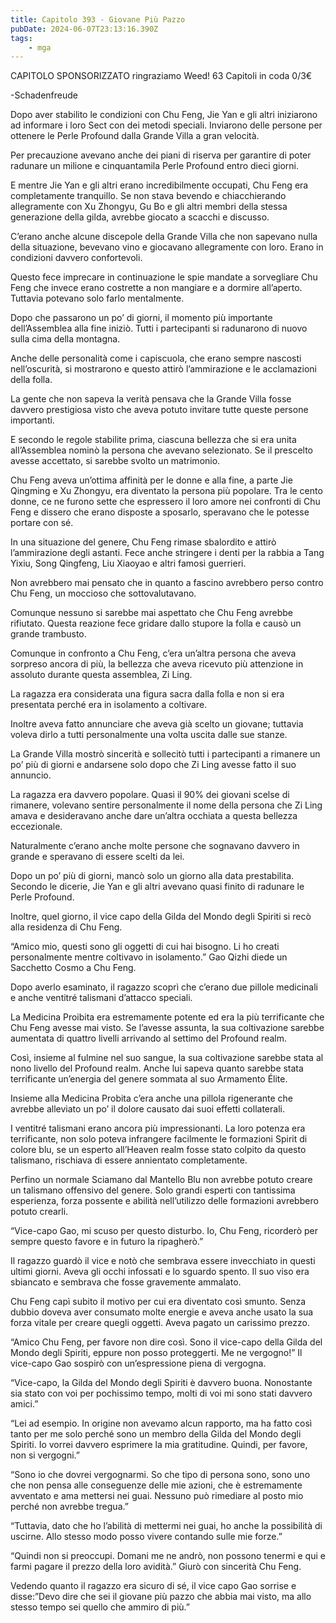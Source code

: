 ```yaml
---
title: Capitolo 393 - Giovane Più Pazzo
pubDate: 2024-06-07T23:13:16.390Z
tags:
    - mga
---
```

                
CAPITOLO SPONSORIZZATO ringraziamo Weed!
63 Capitoli in coda 0/3€


-Schadenfreude


Dopo aver stabilito le condizioni con Chu Feng, Jie Yan e gli altri iniziarono ad informare i loro Sect con dei metodi speciali. Inviarono delle persone per ottenere le Perle Profound dalla Grande Villa a gran velocità.


Per precauzione avevano anche dei piani di riserva per garantire di poter radunare un milione e cinquantamila Perle Profound entro dieci giorni.


E mentre Jie Yan e gli altri erano incredibilmente occupati, Chu Feng era completamente tranquillo. Se non stava bevendo e chiacchierando allegramente con Xu Zhongyu, Gu Bo e gli altri membri della stessa generazione della gilda, avrebbe giocato a scacchi e discusso.


C’erano anche alcune discepole della Grande Villa che non sapevano nulla della situazione, bevevano vino e giocavano allegramente con loro. Erano in condizioni davvero confortevoli.


Questo fece imprecare in continuazione le spie mandate a sorvegliare Chu Feng che invece erano costrette a non mangiare e a dormire all’aperto. Tuttavia potevano solo farlo mentalmente.


Dopo che passarono un po’ di giorni, il momento più importante dell’Assemblea alla fine iniziò. Tutti i partecipanti si radunarono di nuovo sulla cima della montagna.


Anche delle personalità come i capiscuola, che erano sempre nascosti nell’oscurità, si mostrarono e questo attirò l’ammirazione e le acclamazioni della folla.


La gente che non sapeva la verità pensava che la Grande Villa fosse davvero prestigiosa visto che aveva potuto invitare tutte queste persone importanti.


E secondo le regole stabilite prima, ciascuna bellezza che si era unita all’Assemblea nominò la persona che avevano selezionato. Se il prescelto avesse accettato, si sarebbe svolto un matrimonio.


Chu Feng aveva un’ottima affinità per le donne e alla fine, a parte Jie Qingming e Xu Zhongyu, era diventato la persona più popolare. Tra le cento donne, ce ne furono sette che espressero il loro amore nei confronti di Chu Feng e dissero che erano disposte a sposarlo, speravano che le potesse portare con sé.


In una situazione del genere, Chu Feng rimase sbalordito e attirò l’ammirazione degli astanti. Fece anche stringere i denti per la rabbia a Tang Yixiu, Song Qingfeng, Liu Xiaoyao e altri famosi guerrieri.


Non avrebbero mai pensato che in quanto a fascino avrebbero perso contro Chu Feng, un moccioso che sottovalutavano.


Comunque nessuno si sarebbe mai aspettato che Chu Feng avrebbe rifiutato. Questa reazione fece gridare dallo stupore la folla e causò un grande trambusto.


Comunque in confronto a Chu Feng, c’era un’altra persona che aveva sorpreso ancora di più, la bellezza che aveva ricevuto più attenzione in assoluto durante questa assemblea, Zi Ling.


La ragazza era considerata una figura sacra dalla folla e non si era presentata perché era in isolamento a coltivare.


Inoltre aveva fatto annunciare che aveva già scelto un giovane; tuttavia voleva dirlo a tutti personalmente una volta uscita dalle sue stanze.


La Grande Villa mostrò sincerità e sollecitò tutti i partecipanti a rimanere un po’ più di giorni e andarsene solo dopo che Zi Ling avesse fatto il suo annuncio.


La ragazza era davvero popolare. Quasi il 90% dei giovani scelse di rimanere, volevano sentire personalmente il nome della persona che Zi Ling amava e desideravano anche dare un’altra occhiata a questa bellezza eccezionale.


Naturalmente c’erano anche molte persone che sognavano davvero in grande e speravano di essere scelti da lei.


Dopo un po’ più di giorni, mancò solo un giorno alla data prestabilita. Secondo le dicerie, Jie Yan e gli altri avevano quasi finito di radunare le Perle Profound.


Inoltre, quel giorno, il vice capo della Gilda del Mondo degli Spiriti si recò alla residenza di Chu Feng.


“Amico mio, questi sono gli oggetti di cui hai bisogno. Li ho creati personalmente mentre coltivavo in isolamento.” Gao Qizhi diede un Sacchetto Cosmo a Chu Feng.


Dopo averlo esaminato, il ragazzo scoprì che c’erano due pillole medicinali e anche ventitré talismani d’attacco speciali.


La Medicina Proibita era estremamente potente ed era la più terrificante che Chu Feng avesse mai visto. Se l’avesse assunta, la sua coltivazione sarebbe aumentata di quattro livelli arrivando al settimo del Profound realm.


Così, insieme al fulmine nel suo sangue, la sua coltivazione sarebbe stata al nono livello del Profound realm. Anche lui sapeva quanto sarebbe stata terrificante un’energia del genere sommata al suo Armamento Élite.


Insieme alla Medicina Probita c’era anche una pillola rigenerante che avrebbe alleviato un po’ il dolore causato dai suoi effetti collaterali.


I ventitré talismani erano ancora più impressionanti. La loro potenza era terrificante, non solo poteva infrangere facilmente le formazioni Spirit di colore blu, se un esperto all’Heaven realm fosse stato colpito da questo talismano, rischiava di essere annientato completamente.


Perfino un normale Sciamano dal Mantello Blu non avrebbe potuto creare un talismano offensivo del genere. Solo grandi esperti con tantissima esperienza, forza possente e abilità nell’utilizzo delle formazioni avrebbero potuto crearli.


“Vice-capo Gao, mi scuso per questo disturbo. Io, Chu Feng, ricorderò per sempre questo favore e in futuro la ripagherò.”


Il ragazzo guardò il vice e notò che sembrava essere invecchiato in questi ultimi giorni. Aveva gli occhi infossati e lo sguardo spento. Il suo viso era sbiancato e sembrava che fosse gravemente ammalato.


Chu Feng capì subito il motivo per cui era diventato così smunto. Senza dubbio doveva aver consumato molte energie e aveva anche usato la sua forza vitale per creare quegli oggetti. Aveva pagato un carissimo prezzo.


“Amico Chu Feng, per favore non dire così. Sono il vice-capo della Gilda del Mondo degli Spiriti, eppure non posso proteggerti. Me ne vergogno!” Il vice-capo Gao sospirò con un’espressione piena di vergogna.


“Vice-capo, la Gilda del Mondo degli Spiriti è davvero buona. Nonostante sia stato con voi per pochissimo tempo, molti di voi mi sono stati davvero amici.”


“Lei ad esempio. In origine non avevamo alcun rapporto, ma ha fatto così tanto per me solo perché sono un membro della Gilda del Mondo degli Spiriti. Io vorrei davvero esprimere la mia gratitudine. Quindi, per favore, non si vergogni.”


“Sono io che dovrei vergognarmi. So che tipo di persona sono, sono uno che non pensa alle conseguenze delle mie azioni, che è estremamente avventato e ama mettersi nei guai. Nessuno può rimediare al posto mio perché non avrebbe tregua.”


“Tuttavia, dato che ho l’abilità di mettermi nei guai, ho anche la possibilità di uscirne. Allo stesso modo posso vivere contando sulle mie forze.”


“Quindi non si preoccupi. Domani me ne andrò, non possono tenermi e qui e farmi pagare il prezzo della loro avidità.” Giurò con sincerità Chu Feng.


Vedendo quanto il ragazzo era sicuro di sé, il vice capo Gao sorrise e disse:”Devo dire che sei il giovane più pazzo che abbia mai visto, ma allo stesso tempo sei quello che ammiro di più.”



